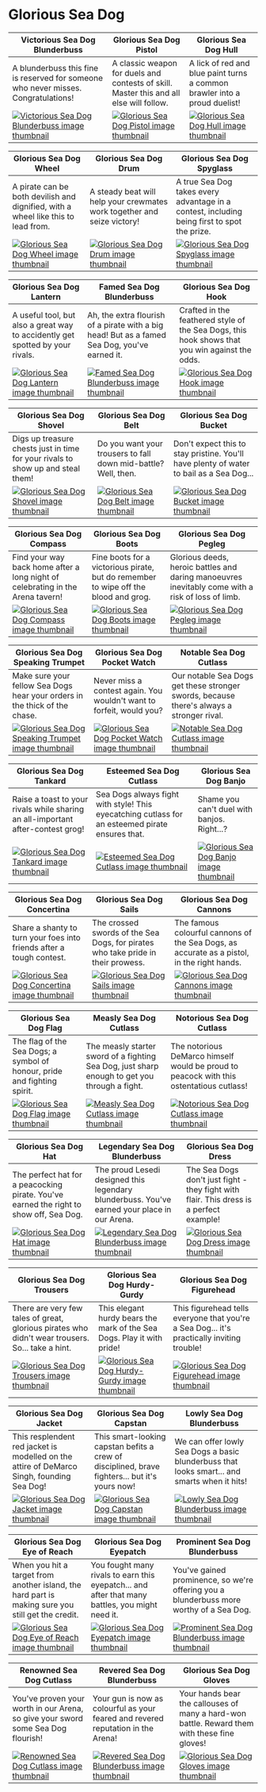 # Glorious Sea Dog

| Victorious Sea Dog Blunderbuss | Glorious Sea Dog Pistol | Glorious Sea Dog Hull |
| ------------------------------ | ----------------------- | --------------------- |
| A blunderbuss this fine is reserved for someone who never misses. Congratulations! | A classic weapon for duels and contests of skill. Master this and all else will follow. | A lick of red and blue paint turns a common brawler into a proud duelist! |
| [![Victorious Sea Dog Blunderbuss image thumbnail](https://seaofthieves.wiki.gg/images/8/84/Victorious_Sea_Dog_Blunderbuss.png)](https://seaofthieves.wiki.gg/wiki/Victorious_Sea_Dog_Blunderbuss) | [![Glorious Sea Dog Pistol image thumbnail](https://seaofthieves.wiki.gg/images/a/ae/Glorious_Sea_Dog_Pistol.png)](https://seaofthieves.wiki.gg/wiki/Glorious_Sea_Dog_Pistol) | [![Glorious Sea Dog Hull image thumbnail](https://seaofthieves.wiki.gg/images/1/17/Glorious_Sea_Dog_Hull.png)](https://seaofthieves.wiki.gg/wiki/Glorious_Sea_Dog_Hull) |

| Glorious Sea Dog Wheel | Glorious Sea Dog Drum | Glorious Sea Dog Spyglass |
| ---------------------- | --------------------- | ------------------------- |
| A pirate can be both devilish and dignified, with a wheel like this to lead from. | A steady beat will help your crewmates work together and seize victory! | A true Sea Dog takes every advantage in a contest, including being first to spot the prize. |
| [![Glorious Sea Dog Wheel image thumbnail](https://seaofthieves.wiki.gg/images/3/37/Glorious_Sea_Dog_Wheel.png)](https://seaofthieves.wiki.gg/wiki/Glorious_Sea_Dog_Wheel) | [![Glorious Sea Dog Drum image thumbnail](https://seaofthieves.wiki.gg/images/f/f1/Glorious_Sea_Dog_Drum.png)](https://seaofthieves.wiki.gg/wiki/Glorious_Sea_Dog_Drum) | [![Glorious Sea Dog Spyglass image thumbnail](https://seaofthieves.wiki.gg/images/b/b4/Glorious_Sea_Dog_Spyglass.png)](https://seaofthieves.wiki.gg/wiki/Glorious_Sea_Dog_Spyglass) |

| Glorious Sea Dog Lantern | Famed Sea Dog Blunderbuss | Glorious Sea Dog Hook |
| ------------------------ | ------------------------- | --------------------- |
| A useful tool, but also a great way to accidently get spotted by your rivals. | Ah, the extra flourish of a pirate with a big head! But as a famed Sea Dog, you've earned it. | Crafted in the feathered style of the Sea Dogs, this hook shows that you win against the odds. |
| [![Glorious Sea Dog Lantern image thumbnail](https://seaofthieves.wiki.gg/images/0/08/Glorious_Sea_Dog_Lantern.png)](https://seaofthieves.wiki.gg/wiki/Glorious_Sea_Dog_Lantern) | [![Famed Sea Dog Blunderbuss image thumbnail](https://seaofthieves.wiki.gg/images/e/e4/Famed_Sea_Dog_Blunderbuss.png)](https://seaofthieves.wiki.gg/wiki/Famed_Sea_Dog_Blunderbuss) | [![Glorious Sea Dog Hook image thumbnail](https://seaofthieves.wiki.gg/images/3/39/Glorious_Sea_Dog_Hook.png)](https://seaofthieves.wiki.gg/wiki/Glorious_Sea_Dog_Hook) |

| Glorious Sea Dog Shovel | Glorious Sea Dog Belt | Glorious Sea Dog Bucket |
| ----------------------- | --------------------- | ----------------------- |
| Digs up treasure chests just in time for your rivals to show up and steal them! | Do you want your trousers to fall down mid-battle? Well, then. | Don't expect this to stay pristine. You'll have plenty of water to bail as a Sea Dog... |
| [![Glorious Sea Dog Shovel image thumbnail](https://seaofthieves.wiki.gg/images/f/fd/Glorious_Sea_Dog_Shovel.png)](https://seaofthieves.wiki.gg/wiki/Glorious_Sea_Dog_Shovel) | [![Glorious Sea Dog Belt image thumbnail](https://seaofthieves.wiki.gg/images/c/c8/Glorious_Sea_Dog_Belt.png)](https://seaofthieves.wiki.gg/wiki/Glorious_Sea_Dog_Belt) | [![Glorious Sea Dog Bucket image thumbnail](https://seaofthieves.wiki.gg/images/5/57/Glorious_Sea_Dog_Bucket.png)](https://seaofthieves.wiki.gg/wiki/Glorious_Sea_Dog_Bucket) |

| Glorious Sea Dog Compass | Glorious Sea Dog Boots | Glorious Sea Dog Pegleg |
| ------------------------ | ---------------------- | ----------------------- |
| Find your way back home after a long night of celebrating in the Arena tavern! | Fine boots for a victorious pirate, but do remember to wipe off the blood and grog. | Glorious deeds, heroic battles and daring manoeuvres inevitably come with a risk of loss of limb. |
| [![Glorious Sea Dog Compass image thumbnail](https://seaofthieves.wiki.gg/images/8/81/Glorious_Sea_Dog_Compass.png)](https://seaofthieves.wiki.gg/wiki/Glorious_Sea_Dog_Compass) | [![Glorious Sea Dog Boots image thumbnail](https://seaofthieves.wiki.gg/images/b/b0/Glorious_Sea_Dog_Boots.png)](https://seaofthieves.wiki.gg/wiki/Glorious_Sea_Dog_Boots) | [![Glorious Sea Dog Pegleg image thumbnail](https://seaofthieves.wiki.gg/images/e/ed/Glorious_Sea_Dog_Pegleg.png)](https://seaofthieves.wiki.gg/wiki/Glorious_Sea_Dog_Pegleg) |

| Glorious Sea Dog Speaking Trumpet | Glorious Sea Dog Pocket Watch | Notable Sea Dog Cutlass |
| --------------------------------- | ----------------------------- | ----------------------- |
| Make sure your fellow Sea Dogs hear your orders in the thick of the chase. | Never miss a contest again. You wouldn't want to forfeit, would you? | Our notable Sea Dogs get these stronger swords, because there's always a stronger rival. |
| [![Glorious Sea Dog Speaking Trumpet image thumbnail](https://seaofthieves.wiki.gg/images/8/88/Glorious_Sea_Dog_Speaking_Trumpet.png)](https://seaofthieves.wiki.gg/wiki/Glorious_Sea_Dog_Speaking_Trumpet) | [![Glorious Sea Dog Pocket Watch image thumbnail](https://seaofthieves.wiki.gg/images/4/4c/Glorious_Sea_Dog_Pocket_Watch.png)](https://seaofthieves.wiki.gg/wiki/Glorious_Sea_Dog_Pocket_Watch) | [![Notable Sea Dog Cutlass image thumbnail](https://seaofthieves.wiki.gg/images/2/21/Notable_Sea_Dog_Cutlass.png)](https://seaofthieves.wiki.gg/wiki/Notable_Sea_Dog_Cutlass) |

| Glorious Sea Dog Tankard | Esteemed Sea Dog Cutlass | Glorious Sea Dog Banjo |
| ------------------------ | ------------------------ | ---------------------- |
| Raise a toast to your rivals while sharing an all-important after-contest grog! | Sea Dogs always fight with style! This eyecatching cutlass for an esteemed pirate ensures that. | Shame you can't duel with banjos. Right...? |
| [![Glorious Sea Dog Tankard image thumbnail](https://seaofthieves.wiki.gg/images/d/d2/Glorious_Sea_Dog_Tankard.png)](https://seaofthieves.wiki.gg/wiki/Glorious_Sea_Dog_Tankard) | [![Esteemed Sea Dog Cutlass image thumbnail](https://seaofthieves.wiki.gg/images/a/a7/Esteemed_Sea_Dog_Cutlass.png)](https://seaofthieves.wiki.gg/wiki/Esteemed_Sea_Dog_Cutlass) | [![Glorious Sea Dog Banjo image thumbnail](https://seaofthieves.wiki.gg/images/3/31/Glorious_Sea_Dog_Banjo.png)](https://seaofthieves.wiki.gg/wiki/Glorious_Sea_Dog_Banjo) |

| Glorious Sea Dog Concertina | Glorious Sea Dog Sails | Glorious Sea Dog Cannons |
| --------------------------- | ---------------------- | ------------------------ |
| Share a shanty to turn your foes into friends after a tough contest. | The crossed swords of the Sea Dogs, for pirates who take pride in their prowess. | The famous colourful cannons of the Sea Dogs, as accurate as a pistol, in the right hands. |
| [![Glorious Sea Dog Concertina image thumbnail](https://seaofthieves.wiki.gg/images/d/d0/Glorious_Sea_Dog_Concertina.png)](https://seaofthieves.wiki.gg/wiki/Glorious_Sea_Dog_Concertina) | [![Glorious Sea Dog Sails image thumbnail](https://seaofthieves.wiki.gg/images/f/f8/Glorious_Sea_Dog_Sails.png)](https://seaofthieves.wiki.gg/wiki/Glorious_Sea_Dog_Sails) | [![Glorious Sea Dog Cannons image thumbnail](https://seaofthieves.wiki.gg/images/3/38/Glorious_Sea_Dog_Cannons.png)](https://seaofthieves.wiki.gg/wiki/Glorious_Sea_Dog_Cannons) |

| Glorious Sea Dog Flag | Measly Sea Dog Cutlass | Notorious Sea Dog Cutlass |
| --------------------- | ---------------------- | ------------------------- |
| The flag of the Sea Dogs; a symbol of honour, pride and fighting spirit. | The measly starter sword of a fighting Sea Dog, just sharp enough to get you through a fight. | The notorious DeMarco himself would be proud to peacock with this ostentatious cutlass! |
| [![Glorious Sea Dog Flag image thumbnail](https://seaofthieves.wiki.gg/images/5/5d/Glorious_Sea_Dog_Flag.png)](https://seaofthieves.wiki.gg/wiki/Glorious_Sea_Dog_Flag) | [![Measly Sea Dog Cutlass image thumbnail](https://seaofthieves.wiki.gg/images/3/3e/Measly_Sea_Dog_Cutlass.png)](https://seaofthieves.wiki.gg/wiki/Measly_Sea_Dog_Cutlass) | [![Notorious Sea Dog Cutlass image thumbnail](https://seaofthieves.wiki.gg/images/3/38/Notorious_Sea_Dog_Cutlass.png)](https://seaofthieves.wiki.gg/wiki/Notorious_Sea_Dog_Cutlass) |

| Glorious Sea Dog Hat | Legendary Sea Dog Blunderbuss | Glorious Sea Dog Dress |
| -------------------- | ----------------------------- | ---------------------- |
| The perfect hat for a peacocking pirate. You've earned the right to show off, Sea Dog. | The proud Lesedi designed this legendary blunderbuss. You've earned your place in our Arena. | The Sea Dogs don't just fight - they fight with flair. This dress is a perfect example! |
| [![Glorious Sea Dog Hat image thumbnail](https://seaofthieves.wiki.gg/images/6/6f/Glorious_Sea_Dog_Hat.png)](https://seaofthieves.wiki.gg/wiki/Glorious_Sea_Dog_Hat) | [![Legendary Sea Dog Blunderbuss image thumbnail](https://seaofthieves.wiki.gg/images/e/e6/Legendary_Sea_Dog_Blunderbuss.png)](https://seaofthieves.wiki.gg/wiki/Legendary_Sea_Dog_Blunderbuss) | [![Glorious Sea Dog Dress image thumbnail](https://seaofthieves.wiki.gg/images/1/1b/Glorious_Sea_Dog_Dress.png)](https://seaofthieves.wiki.gg/wiki/Glorious_Sea_Dog_Dress) |

| Glorious Sea Dog Trousers | Glorious Sea Dog Hurdy-Gurdy | Glorious Sea Dog Figurehead |
| ------------------------- | ---------------------------- | --------------------------- |
| There are very few tales of great, glorious pirates who didn't wear trousers. So... take a hint. | This elegant hurdy bears the mark of the Sea Dogs. Play it with pride! | This figurehead tells everyone that you're a Sea Dog... it's practically inviting trouble! |
| [![Glorious Sea Dog Trousers image thumbnail](https://seaofthieves.wiki.gg/images/0/0a/Glorious_Sea_Dog_Trousers.png)](https://seaofthieves.wiki.gg/wiki/Glorious_Sea_Dog_Trousers) | [![Glorious Sea Dog Hurdy-Gurdy image thumbnail](https://seaofthieves.wiki.gg/images/8/82/Glorious_Sea_Dog_Hurdy-Gurdy.png)](https://seaofthieves.wiki.gg/wiki/Glorious_Sea_Dog_Hurdy-Gurdy) | [![Glorious Sea Dog Figurehead image thumbnail](https://seaofthieves.wiki.gg/images/0/03/Glorious_Sea_Dog_Figurehead.png)](https://seaofthieves.wiki.gg/wiki/Glorious_Sea_Dog_Figurehead) |

| Glorious Sea Dog Jacket | Glorious Sea Dog Capstan | Lowly Sea Dog Blunderbuss |
| ----------------------- | ------------------------ | ------------------------- |
| This resplendent red jacket is modelled on the attire of DeMarco Singh, founding Sea Dog! | This smart-looking capstan befits a crew of disciplined, brave fighters... but it's yours now! | We can offer lowly Sea Dogs a basic blunderbuss that looks smart... and smarts when it hits! |
| [![Glorious Sea Dog Jacket image thumbnail](https://seaofthieves.wiki.gg/images/f/ff/Glorious_Sea_Dog_Jacket.png)](https://seaofthieves.wiki.gg/wiki/Glorious_Sea_Dog_Jacket) | [![Glorious Sea Dog Capstan image thumbnail](https://seaofthieves.wiki.gg/images/4/49/Glorious_Sea_Dog_Capstan.png)](https://seaofthieves.wiki.gg/wiki/Glorious_Sea_Dog_Capstan) | [![Lowly Sea Dog Blunderbuss image thumbnail](https://seaofthieves.wiki.gg/images/e/ec/Lowly_Sea_Dog_Blunderbuss.png)](https://seaofthieves.wiki.gg/wiki/Lowly_Sea_Dog_Blunderbuss) |

| Glorious Sea Dog Eye of Reach | Glorious Sea Dog Eyepatch | Prominent Sea Dog Blunderbuss |
| ----------------------------- | ------------------------- | ----------------------------- |
| When you hit a target from another island, the hard part is making sure you still get the credit. | You fought many rivals to earn this eyepatch... and after that many battles, you might need it. | You've gained prominence, so we're offering you a blunderbuss more worthy of a Sea Dog. |
| [![Glorious Sea Dog Eye of Reach image thumbnail](https://seaofthieves.wiki.gg/images/3/32/Glorious_Sea_Dog_Eye_of_Reach.png)](https://seaofthieves.wiki.gg/wiki/Glorious_Sea_Dog_Eye_of_Reach) | [![Glorious Sea Dog Eyepatch image thumbnail](https://seaofthieves.wiki.gg/images/4/4b/Glorious_Sea_Dog_Eyepatch.png)](https://seaofthieves.wiki.gg/wiki/Glorious_Sea_Dog_Eyepatch) | [![Prominent Sea Dog Blunderbuss image thumbnail](https://seaofthieves.wiki.gg/images/0/04/Prominent_Sea_Dog_Blunderbuss.png)](https://seaofthieves.wiki.gg/wiki/Prominent_Sea_Dog_Blunderbuss) |

| Renowned Sea Dog Cutlass | Revered Sea Dog Blunderbuss | Glorious Sea Dog Gloves |
| ------------------------ | --------------------------- | ----------------------- |
| You've proven your worth in our Arena, so give your sword some Sea Dog flourish! | Your gun is now as colourful as your feared and revered reputation in the Arena! | Your hands bear the callouses of many a hard-won battle. Reward them with these fine gloves! |
| [![Renowned Sea Dog Cutlass image thumbnail](https://seaofthieves.wiki.gg/images/a/ac/Renowned_Sea_Dog_Cutlass.png)](https://seaofthieves.wiki.gg/wiki/Renowned_Sea_Dog_Cutlass) | [![Revered Sea Dog Blunderbuss image thumbnail](https://seaofthieves.wiki.gg/images/5/5b/Revered_Sea_Dog_Blunderbuss.png)](https://seaofthieves.wiki.gg/wiki/Revered_Sea_Dog_Blunderbuss) | [![Glorious Sea Dog Gloves image thumbnail](https://seaofthieves.wiki.gg/images/7/77/Glorious_Sea_Dog_Gloves.png)](https://seaofthieves.wiki.gg/wiki/Glorious_Sea_Dog_Gloves) |
